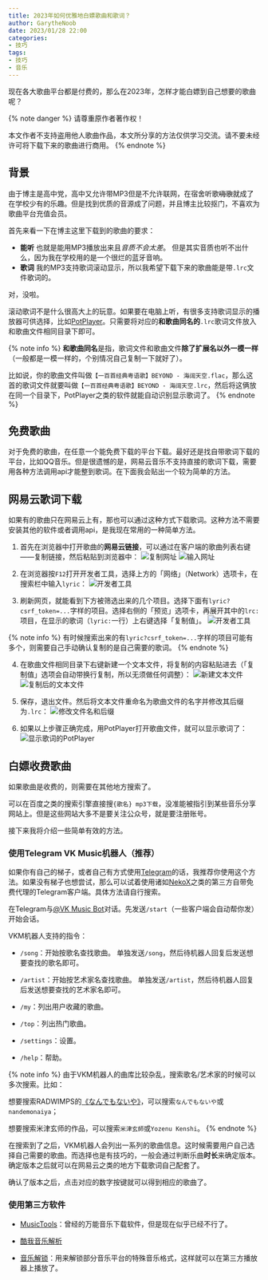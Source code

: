 ```yaml
---
title: 2023年如何优雅地白嫖歌曲和歌词？
author: GarytheNoob
date: 2023/01/28 22:00
categories:
- 技巧
tags:
- 技巧
- 音乐
---
```


现在各大歌曲平台都是付费的，那么在2023年，怎样才能白嫖到自己想要的歌曲呢？

<!-- more -->

{% note danger %}
请尊重原作者著作权！

本文作者不支持盗用他人歌曲作品，本文所分享的方法仅供学习交流。请不要未经许可将下载下来的歌曲进行商用。
{% endnote %}

## 背景

由于博主是高中党，高中又允许带MP3但是不允许联网，在宿舍听歌~~嗨歌~~就成了在学校少有的乐趣。但是找到优质的音源成了问题，并且博主比较抠门，不喜欢为歌曲平台充值会员。

首先来看一下在博主这里下载到的歌曲的要求：

- **能听** 也就是能用MP3播放出来且*音质不会太差*。
  但是其实音质也听不出什么，因为我在学校用的是一个很烂的蓝牙音响。
- **歌词** 我的MP3支持歌词滚动显示，所以我希望下载下来的歌曲能是带`.lrc`文件歌词的。

对，没啦。

滚动歌词不是什么很高大上的玩意。如果要在电脑上听，有很多支持歌词显示的播放器可供选择，比如[PotPlayer](https://daumpotplayer.com/download/ "下载链接")。只需要将对应的**和歌曲同名的**`.lrc`歌词文件放入和歌曲文件相同目录下即可。

{% note info %}
**和歌曲同名**是指，歌词文件和歌曲文件**除了扩展名以外一模一样**（一般都是一模一样的，个别情况自己复制一下就好了）。

比如说，你的歌曲文件叫做`【一百首经典粤语歌】BEYOND - 海阔天空.flac`，那么这首的歌词文件就要叫做`【一百首经典粤语歌】BEYOND - 海阔天空.lrc`，然后将这俩放在同一个目录下，PotPlayer之类的软件就能自动识别显示歌词了。
{% endnote %}

## 免费歌曲

对于免费的歌曲，在任意一个能免费下载的平台下载。最好还是找自带歌词下载的平台，比如QQ音乐。但是很遗憾的是，网易云音乐不支持直接的歌词下载，需要用各种方法调用api才能整到歌词。在下面我会贴出一个较为简单的方法。

## 网易云歌词下载

如果有的歌曲只在网易云上有，那也可以通过这种方式下载歌词。这种方法不需要安装其他的软件或者调用api，是我现在常用的一种简单方法。

1. 首先在浏览器中打开歌曲的**网易云链接**，可以通过在客户端的歌曲列表右键——复制链接，然后粘贴到浏览器中：
    ![复制网址](https://raw.githubusercontent.com/GarytheNoob/Images/main/scr/Snipaste_2023-01-28_21-43-40.png)
    ![输入网址](https://raw.githubusercontent.com/GarytheNoob/Images/main/scr/Snipaste_2023-01-28_21-49-10.png)

2. 在浏览器按`F12`打开开发者工具，选择上方的「网络」（Network）选项卡，在搜索栏中输入`lyric`：
    ![开发者工具](https://raw.githubusercontent.com/GarytheNoob/Images/main/scr/Snipaste_2023-01-28_21-56-59.png)

3. 刷新网页，就能看到下方被筛选出来的几个项目。选择下面有`lyric?csrf_token=...`字样的项目。选择右侧的「预览」选项卡，再展开其中的`lrc:`项目，在显示的歌词（`lyric:`一行）上右键选择「复制值」。
   ![开发者工具](https://raw.githubusercontent.com/GarytheNoob/Images/main/scr/Snipaste_2023-01-28_22-00-13.png)

{% note info %}
有时候搜索出来的有`lyric?csrf_token=...`字样的项目可能有多个，则需要自己手动确认复制的是自己需要的歌词。
{% endnote %}

4. 在歌曲文件相同目录下右键新建一个文本文件，将复制的内容粘贴进去（「复制值」选项会自动带换行复制，所以无须做任何调整）：
    ![新建文本文件](https://raw.githubusercontent.com/GarytheNoob/Images/main/scr/Snipaste_2023-01-28_22-01-53.png)
    ![复制后的文本文件](https://raw.githubusercontent.com/GarytheNoob/Images/main/scr/Snipaste_2023-01-28_22-02-24.png)

5. 保存，退出文件。然后将文本文件重命名为歌曲文件的名字并修改其后缀为`.lrc`：
    ![修改文件名和后缀](https://raw.githubusercontent.com/GarytheNoob/Images/main/scr/GIF%202023-1-28%2022-03-22.gif)

6. 如果以上步骤正确完成，用PotPlayer打开歌曲文件，就可以显示歌词了：
    ![显示歌词的PotPlayer](https://raw.githubusercontent.com/GarytheNoob/Images/main/scr/Snipaste_2023-01-28_22-04-28.png)

## 白嫖收费歌曲

如果歌曲是收费的，则需要在其他地方搜索了。

可以在百度之类的搜索引擎直接搜`{歌名} mp3下载`，没准能被指引到某些音乐分享网站上。但是这些网站大多不是要关注公众号，就是要注册账号。

接下来我将介绍一些简单有效的方法。

### 使用Telegram VK Music机器人（推荐）

如果你有自己的梯子，或者自己有方式使用[Telegram](https://baike.baidu.com/item/Telegram/6974663?fr=aladdin)的话，我推荐你使用这个方法。如果没有梯子也想尝试，那么可以试着使用诸如[NekoX](https://github.com/NekoX-Dev/NekoX)之类的第三方自带免费代理的Telegram客户端。具体方法请自行搜索。

在Telegram与[\@VK Music Bot](https://t.me/vkmusic_bot)对话。先发送`/start`（一些客户端会自动帮你发）开始会话。

VKM机器人支持的指令：

- `/song`：开始按歌名查找歌曲。
  单独发送`/song`，然后待机器人回复后发送想要查找的歌名即可。

- `/artist`：开始按艺术家名查找歌曲。
  单独发送`/artist`，然后待机器人回复后发送想要查找的艺术家名即可。

- `/my`：列出用户收藏的歌曲。
- `/top`：列出热门歌曲。
- `/settings`：设置。
- `/help`：帮助。

{% note info %}
由于VKM机器人的曲库比较杂乱，搜索歌名/艺术家的时候可以多次搜索。比如：

想要搜索RADWIMPS的[《なんでもないや》](https://music.163.com/song?id=426881506&userid=4974376164)，可以搜索`なんでもないや`或`nandemonaiya`；

想要搜索米津玄师的作品，可以搜索`米津玄師`或`Yozenu Kenshi`。
{% endnote %}

在搜索到了之后，VKM机器人会列出一系列的歌曲信息。这时候需要用户自己选择自己需要的歌曲。而选择也是有技巧的，一般会通过判断乐曲**时长**来确定版本。确定版本之后就可以在网易云之类的地方下载歌词自己配套了。

确认了版本之后，点击对应的数字按键就可以得到相应的歌曲了。

### 使用第三方软件

- [MusicTools](https://www.whg6.com/html/musictools/)：曾经的万能音乐下载软件，但是现在似乎已经不行了。

- [酷我音乐解析](https://peng3.com/vip/kuwo)
- [音乐解锁](https://demo.unlock-music.dev/)：用来解锁部分音乐平台的特殊音乐格式，这样就可以在第三方播放器上播放了。
